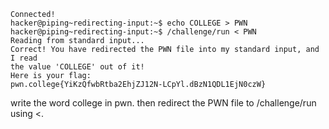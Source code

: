 ```
Connected!
hacker@piping~redirecting-input:~$ echo COLLEGE > PWN
hacker@piping~redirecting-input:~$ /challenge/run < PWN
Reading from standard input...
Correct! You have redirected the PWN file into my standard input, and I read
the value 'COLLEGE' out of it!
Here is your flag:
pwn.college{YiKzQfwbRtba2EhjZJ12N-LCpYl.dBzN1QDL1EjN0czW}
```

write the word college in pwn.
then redirect the PWN file to /challenge/run using <.
